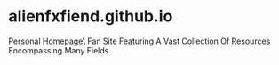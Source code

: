 # alienfxfiend.github.io
Personal Homepage\ Fan Site Featuring A Vast Collection Of Resources Encompassing Many Fields
